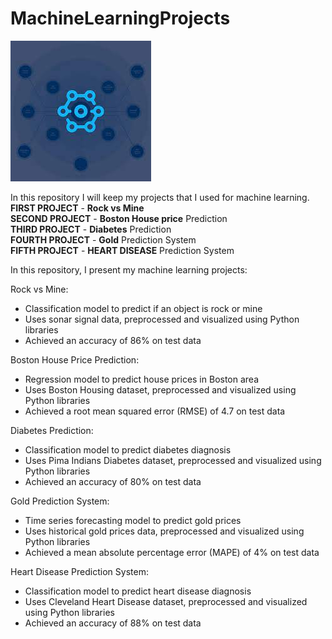 # MachineLearningProjects
![MachineLearningProjects](download.jfif)


In this repository I will keep my projects that I used for machine learning.<br/>
**FIRST PROJECT** - **Rock vs Mine** <br/>
**SECOND PROJECT** - **Boston House price** Prediction  <br/>
**THIRD PROJECT** - **Diabetes** Prediction <br/>
**FOURTH PROJECT** - **Gold** Prediction System <br/>
**FIFTH PROJECT** - **HEART DISEASE** Prediction System <br/>


In this repository, I present my machine learning projects:

Rock vs Mine:
- Classification model to predict if an object is rock or mine
- Uses sonar signal data, preprocessed and visualized using Python libraries
- Achieved an accuracy of 86% on test data

Boston House Price Prediction:
- Regression model to predict house prices in Boston area
- Uses Boston Housing dataset, preprocessed and visualized using Python libraries
- Achieved a root mean squared error (RMSE) of 4.7 on test data

Diabetes Prediction:
- Classification model to predict diabetes diagnosis
- Uses Pima Indians Diabetes dataset, preprocessed and visualized using Python libraries
- Achieved an accuracy of 80% on test data

Gold Prediction System:
- Time series forecasting model to predict gold prices
- Uses historical gold prices data, preprocessed and visualized using Python libraries
- Achieved a mean absolute percentage error (MAPE) of 4% on test data

Heart Disease Prediction System:
- Classification model to predict heart disease diagnosis
- Uses Cleveland Heart Disease dataset, preprocessed and visualized using Python libraries
- Achieved an accuracy of 88% on test data
